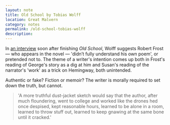 ```yaml
---
layout: note
title: Old School by Tobias Wolff
location: Great Malvern
category: notes
permalink: /old-school-tobias-wolff
description:
---
```


In [an interview][pr] soon after finishing _Old School_, Wolff suggests Robert
Frost — who appears in the novel — 'didn’t fully understand his own poem', or
pretended not to. The theme of a writer's intention comes up both in Frost's
reading of George's story as a dig at him and Susan's reading of the narrator's
'work' as a trick on Hemingway, both unintended.

Authentic or fake? Fiction or memoir? The writer is morally required to set down
the truth, but cannot.

> 'A more truthful dust-jacket sketch would say that the author, after much
> floundering, went to college and worked like the drones hed once despised, kept
> reasonable hours, learned to be alone in a room, learned to throw stuff out,
> learned to keep gnawing at the same bone until it cracked.'

[pr]: http://www.theparisreview.org/interviews/5391/the-art-of-fiction-no-183-tobias-wolff